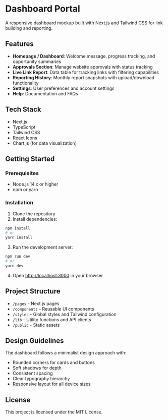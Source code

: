 # Dashboard Portal

A responsive dashboard mockup built with Next.js and Tailwind CSS for link building and reporting.

## Features

- **Homepage / Dashboard**: Welcome message, progress tracking, and opportunity summaries
- **Approvals Section**: Manage website approvals with status tracking
- **Live Link Report**: Data table for tracking links with filtering capabilities
- **Reporting History**: Monthly report snapshots with upload/download functionality
- **Settings**: User preferences and account settings
- **Help**: Documentation and FAQs

## Tech Stack

- Next.js
- TypeScript
- Tailwind CSS
- React Icons
- Chart.js (for data visualization)

## Getting Started

### Prerequisites

- Node.js 14.x or higher
- npm or yarn

### Installation

1. Clone the repository
2. Install dependencies:

```bash
npm install
# or
yarn install
```

3. Run the development server:

```bash
npm run dev
# or
yarn dev
```

4. Open [http://localhost:3000](http://localhost:3000) in your browser

## Project Structure

- `/pages` - Next.js pages
- `/components` - Reusable UI components
- `/styles` - Global styles and Tailwind configuration
- `/lib` - Utility functions and API clients
- `/public` - Static assets

## Design Guidelines

The dashboard follows a minimalist design approach with:
- Rounded corners for cards and buttons
- Soft shadows for depth
- Consistent spacing
- Clear typography hierarchy
- Responsive layout for all device sizes

## License

This project is licensed under the MIT License.
